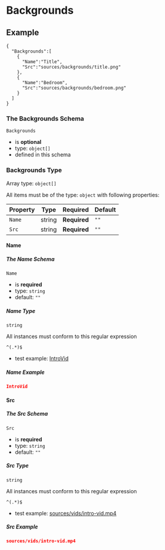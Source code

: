 # Backgrounds

## Example
```
{
  "Backgrounds":[
    {
      "Name":"Title",
      "Src":"sources/backgrounds/title.png"
    },
    {
      "Name":"Bedroom",
      "Src":"sources/backgrounds/bedroom.png"
    }
  ]
}

```

### The Backgrounds Schema

`Backgrounds`

* is **optional**
* type: `object[]`
* defined in this schema

### Backgrounds Type


Array type: `object[]`

All items must be of the type:
`object` with following properties:


| Property | Type | Required | Default |
|----------|------|----------|---------|
| `Name`| string | **Required** | `""` |
| `Src`| string | **Required** | `""` |



#### Name
##### The Name Schema


`Name`

* is **required**
* type: `string`
* default: `""`


##### Name Type


`string`



All instances must conform to this regular expression
```regex
^(.*)$
```

* test example: [IntroVid](https://regexr.com/?expression=%5E(.*)%24&text=IntroVid)




##### Name Example

```json
IntroVid
```




#### Src
##### The Src Schema


`Src`

* is **required**
* type: `string`
* default: `""`


##### Src Type


`string`



All instances must conform to this regular expression
```regex
^(.*)$
```

* test example: [sources/vids/intro-vid.mp4](https://regexr.com/?expression=%5E(.*)%24&text=sources%2Fvids%2Fintro-vid.mp4)




##### Src Example

```json
sources/vids/intro-vid.mp4
```

